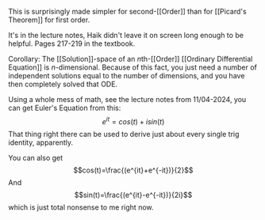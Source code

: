 
This is surprisingly made simpler for second-[[Order]] than for [[Picard's Theorem]] for first order.

It's in the lecture notes, Haik didn't leave it on screen long enough to be helpful.
Pages  217-219 in the textbook.

Corollary: The [[Solution]]-space of an $n$th-[[Order]] [[Ordinary Differential Equation]] is $n$-dimensional.
Because of this fact, you just need a number of independent solutions equal to the number of dimensions, and you have then completely solved that ODE.

Using a whole mess of math, see the lecture notes from 11/04-2024, you can get Euler's Equation from this:$$e^{it}=cos(t)+isin(t)$$
That thing right there can be used to derive just about every single trig identity, apparently.

You can also get$$cos(t)=\frac{(e^{it}+e^{-it})}{2}$$
And$$sin(t)=\frac{(e^{it}-e^{-it})}{2i}$$
which is just total nonsense to me right now.